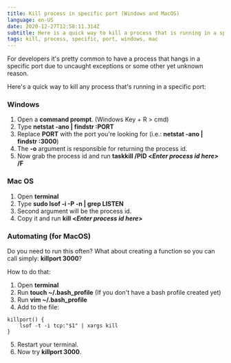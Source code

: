 ```yaml
---
title: Kill process in specific port (Windows and MacOS)
language: en-US
date: 2020-12-27T12:58:11.314Z
subtitle: Here is a quick way to kill a process that is running in a specific port.
tags: kill, process, specific, port, windows, mac
---
```

For developers it's pretty common to have a process that hangs in a specific port due to uncaught exceptions or some other yet unknown reason.

Here's a quick way to kill any process that's running in a specific port:

### Windows

1. Open a **command prompt**. (Windows Key + R > cmd)
2. Type **netstat -ano | findstr :PORT**
3. Replace **PORT** with the port you're looking for (i.e.: **netstat -ano | findstr :3000**)
4. The **\-o** argument is responsible for returning the process id.
5. Now grab the process id and run **taskkill /PID <*Enter process id here>* /F**

### Mac OS

1. Open **terminal**
2. Type **sudo lsof -i -P -n | grep LISTEN**
3. Second argument will be the process id.
4. Copy it and run **kill <*Enter process id here*>**

### Automating (for MacOS)

Do you need to run this often?
What about creating a function so you can call simply: **killport 3000**?

How to do that:

1. Open **terminal**
2. Run **touch ~/.bash_profile** (If you don't have a bash profile created yet)
3. Run **vim ~/.bash_profile**
4. Add to the file:

```shell
killport() {
    lsof -t -i tcp:"$1" | xargs kill
}
```

5. Restart your terminal.
6. Now try **killport 3000**.